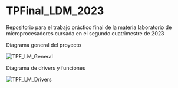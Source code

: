 # TPFinal_LDM_2023
Repositorio para el trabajo práctico final de la materia laboratorio de microprocesadores cursada en el segundo cuatrimestre de 2023

Diagrama general del proyecto

![TPF_LM_General](https://github.com/damiansergi/TPFinal_LDM_2023/assets/72510783/3f9ae8ab-2386-4acc-baf5-6577c1924fdc)

Diagrama de drivers y funciones

![TPF_LM_Drivers](https://github.com/damiansergi/TPFinal_LDM_2023/assets/72510783/0ae41066-be40-458f-a783-08d9df4bcf77)

